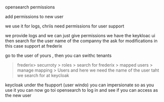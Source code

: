 opensearch permissions

add permissions to new user


we use it for logs, chriis need permissions for user support

we provide logs and we can just give permissions
we have the keykloac ui
then search for the user name of the companny the ask for modifications
in this case support at frederix

go to the user of yours , then you can swithc tenants
 > frederix>  securroty > roles > search for frederix > mapped users > manage mapping > Users and here we need the name of the user taht we search for at keycloak

 keycloak under the fsupport (user windo) you can impersionate so as you use it you can now go toi opensearch to log in and see if you can access as the new user